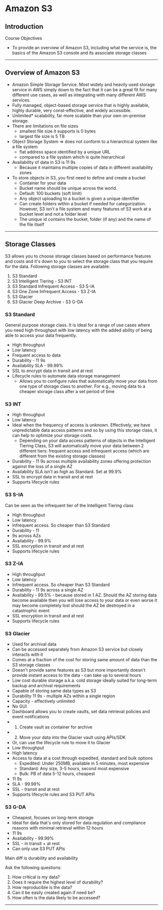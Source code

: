 
# Amazon S3

## Introduction
Course Objectives
- To provide an overview of Amazon S3, including what the service is, the basics of the Amazon S3 console and its associate storage classes

---

## Overview of Amazon S3
- Amazon Simple Storage Service. Most widely and heavily used storage service in AWS simply down to the fact that it can be a great fit for many different use cases, as well as integrating with many different AWS services.
- Fully managed, object-based storage service that is highly available, highly durable, very const-effective, and widely accessible.
- Unlimited* scalability, far more scalable than your own on-premise storage.
- There are limitations on file sizes
	- smallest file size it supports is 0 bytes
	- largest file size is 5 TB
- Object Storage System => does not conform to a hierarchical system like a file system
	- flat address space identified by a unique URL
	- compared to a file system which is quite hierarchical
- Availability of data in S3 is 11 9s
	- Because it maintains multiple copies of data in different availability zones
- To store objects in S3, you first need to define and create a bucket
	- Container for your data
	- Bucket name should be unique across the world.
	- Default: 100 buckets (soft limit)
	- Any object uploading to a bucket is given a unique identifier
	- Can create folders within a bucket if needed for categorization. However, S3 isn't a file system and many features of S3 work at a bucket level and not a folder level
	- The unique id contains the bucket, folder (if any) and the name of the file itself

---
## Storage Classes

S3 allows you to choose storage classes based on performance features and costs and it's down to you to select the storage class that you require for the data. Following storage classes are available:
1. S3 Standard
2. S3 Intelligent Tiering - S3 INT
3. S3 Standard Infrequent Access - S3 S-IA
4. S3 One Zone Infrequent Access - S3 Z-IA
5. S3 Glacier
6. S3 Glacier Deep Archive - S3 G-DA

### S3 Standard
General purpose storage class. It is ideal for a range of use cases where you need high throughput with low latency with the added ability of being able to access your data frequently.
- High throughput
- Low latency
- Frequent access to data
- Durability - 11 9s
- Availability SLA - 99.99%
- SSL to encrypt data in transit and at rest
- Lifecycle rules to automate data storage management
	- Allows you to configure rules that automatically move your data from one type of storage class to another. For e.g., moving data to a cheaper storage class after a set period of time

### S3 INT
- High throughput
- Low latency
- Ideal when the frequency of access is unknown. Effectively, we have unpredictable data access patterns and so by using this storage class, it can help to optimize your storage costs.
	- Depending on your data access patterns of objects in the Intelligent Tiering Class, S3 will automatically move your data between 2 different tiers: frequent access and infrequent access (which are different from the existing storage classes)
- Durability - 11 9s across multiple availability zones offering protection against the loss of a single AZ
- Availability SLA isn't as high as Standard. Set at 99.9%
- SSL to encrypt data in transit and at rest
- Supports lifecycle rules

### S3 S-IA
Can be seen as the infrequent tier of the Intelligent Tiering class
- High throughput
- Low latency
- Infrequent access. So cheaper than S3 Standard
- Durability - 11
- 9s across AZs
- Availability - 99.9%
- SSL encryption in transit and at rest
- Supports lifecycle rules

### S3 Z-IA
- High throughput
- Low latency
- Infrequent access. So cheaper than S3 Standard
- Durability - 11 9s across a single AZ
- Availability - 99.5% - because stored in 1 AZ. Should the AZ storing data become available then you will lose access to your data or even worse it may become completely lost should the AZ be destroyed in a catastrophic event
- SSL encryption in transit and at rest
- Supports lifecycle rules

### S3 Glacier
- Used for archival data
- Can be accessed separately from Amazon S3 service but closely interacts with it
- Comes at a fraction of the cost for storing same amount of data than the S3 storage classes
- Doesn't provide same features as S3 but more importantly doesn't provide instant access to the data - can take up to several hours
- Low cost durable storage a.k.a. cold storage ideally suited for long-term backup and archival requirements
- Capable of storing same data types as S3
- Durability 11 9s - multiple AZs within a single region
- Capacity - effectively unlimited
- No GUI
- Dashboard allows you to create vaults, set data retrieval policies and event notifications
- 1. Create vault as container for archive
- 2. Move your data into the Glacier vault using APIs/SDK
- Or, can use the lifecycle rule to move it to Glacier
- Low throughput
- High latency
- Access to data at a cost through expedited, standard and bulk options
	- Expedited: Under 250MB, available in 5 minutes, most expensive
	- Standard: Any size, 3-5 hours, second most expensive
	- Bulk: PB of data 5-12 hours, cheapest
- 11 9s
- SLA - 99.99%
- SSL - transit and at rest
- Supports lifecycle rules and S3 PUT APIs

### S3 G-DA
- Cheapest, focuses on long-term storage
- Ideal for data that's only stored for data regulation and compliance reasons with minimal retrieval within 12 hours
- 11 9s
- Availability - 99.99%
- SSL - in transit + at rest
- Can only use S3 PUT APIs

Main diff is durability and availability

Ask the following questions:
1. How critical is my data?
2. Does it require the highest level of durability?
3. How reproducible is the data?
4. Can it be easily created again if need be?
5. How often is the data likely to be accessed?
---
